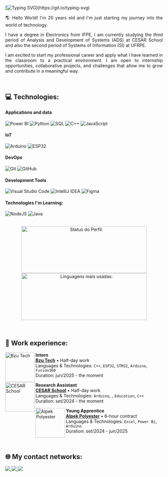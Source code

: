 [![Typing SVG](https://readme-typing-svg.demolab.com?font=Fira+Code&pause=1000&color=40E0D0&random=false&width=600&height=40&lines=Hello!+My+Name+is+Hailton+Neto!;I'm+a+beginner+developer!)](https://git.io/typing-svg)

<p align="justify">🌎 Hello World! I'm 20 years old and I'm just starting my journey into the world of technology. </p>

<p align="justify">I have a degree in Electronics from IFPE, I am currently studying the third period of Analysis and Development of Systems (ADS) at CESAR School and also the second period of Systems of Information (SI) at UFRPE.</p>

<p align="justify">I am excited to start my professional career and apply what I have learned in the classroom to a practical environment. I am open to internship opportunities, collaborative projects, and challenges that allow me to grow and contribute in a meaningful way.</p>

<br>

## 💻 Technologies:

#### Applications and data

<div style="display: inline_block" align="left">
  <img alt="Power BI" src="https://img.shields.io/badge/power_bi-F2C811?style=for-the-badge&logo=powerbi&logoColor=black">
  <img alt="Python" src="https://img.shields.io/badge/Python-3776AB?style=for-the-badge&logo=python&logoColor=white">
  <img alt="SQL" src="https://img.shields.io/badge/SQL-4479A1?style=for-the-badge&logo=mysql&logoColor=white">
  <img alt="C++" src="https://img.shields.io/badge/C++-00599C?style=for-the-badge&logo=c%2B%2B&logoColor=white">
  <img alt="JavaScript" src="https://img.shields.io/badge/JavaScript-F7DF1E?style=for-the-badge&logo=javascript&logoColor=black">
  
</div>

#### IoT

<div style="display: inline_block" align="left">
  <img alt="Arduino" src="https://img.shields.io/badge/Arduino-00979D?style=for-the-badge&logo=arduino&logoColor=white">
  <img alt="ESP32" src="https://img.shields.io/badge/ESP32-E7352C?style=for-the-badge&logo=espressif&logoColor=white">
</div>

#### DevOps

<div style="display: inline_block" align="left">
  <img alt="Git" src="https://img.shields.io/badge/git-%23F05033.svg?style=for-the-badge&logo=git&logoColor=white">
  <img alt="GitHub" src="https://img.shields.io/badge/github-%23121011.svg?style=for-the-badge&logo=github&logoColor=white">
</div>

#### Development Tools

<div style="display: inline_block" align="left">
  <img alt="Visual Studio Code" src="https://img.shields.io/badge/Visual%20Studio%20Code-0078d7.svg?style=for-the-badge&logo=visual-studio-code&logoColor=white">
  <img alt="IntelliJ IDEA" src="https://img.shields.io/badge/IntelliJIDEA-000000.svg?style=for-the-badge&logo=intellij-idea&logoColor=white">
  <img alt="Figma" src="https://img.shields.io/badge/figma-%23F24E1E.svg?style=for-the-badge&logo=figma&logoColor=white">
</div>

#### Technologies I'm Learning:

<div style="display: inline_block" align="left">
  <img alt="NodeJS" src="https://img.shields.io/badge/node.js-6DA55F?style=for-the-badge&logo=node.js&logoColor=white">
  <img alt="Java" src="https://img.shields.io/badge/Java-007396?style=for-the-badge&logo=java&logoColor=white">
</div>

<br>

<p align="center">
<img width="400px" height="150em" src="https://github-readme-stats.vercel.app/api?username=hailtonneto&show_icons=true&theme=white" alt="Status do Perfil:"/>
<img width="400px" height="150em" src="https://github-readme-stats.vercel.app/api/top-langs/?username=hailtonneto&hide_progress=true" alt="Linguagens mais usadas:"/>
</p>

<br>

## 💼 Work experience:

[<img align="left" height="94px" width="94px" alt="Bzu Tech" src="https://github.com/user-attachments/assets/360f22fb-e1be-4840-b0af-a466c9e95abb"/>](https://www.bzutech.com.br/)

**Intern** \
[**Bzu Tech**](https://www.bzutech.com.br/) • Half-day work \
Languages ​​& Technologies: `C++`, `ESP32`, `STM32`, `Arduino`, `Fusion360` \
Duration: jun/2025 - the moment
<br/>

[<img align="left" height="94px" width="94px" alt="CESAR School" src="https://github.com/user-attachments/assets/efb43e24-dfd4-4f55-a283-1f7ecdba567b"/>](https://www.cesar.school)

**Research Assistant** \
[**CESAR School**](https://www.cesar.school) • Half-day work \
Languages ​​& Technologies: `Arduino`, , `Education`, `C++` \
Duration: set/2024 - the moment
<br/>

[<img align="left" height="94px" width="94px" alt="Alpek Polyester" src="https://github.com/user-attachments/assets/738066d8-0a4c-4414-8e5d-8e56796bde89"/>](https://alpekpolyester.com.br)

**Young Apprentice** \
[**Alpek Polyester**](https://alpekpolyester.com.br) • 6-hour contract \
Languages ​​& Technologies: `Excel`, `Power Bi`, `Arduino` \
Duration: set/2024 - jun/2025
<br/>

<br>

## 🌐 My contact networks:

<div style="display: inline_block" align="left">
  <a href="https://www.linkedin.com/in/hailtonneto/" target="_blank">
    <img src="https://img.shields.io/badge/-LinkedIn-0077B5?style=for-the-badge&logo=linkedin&logoColor=white"/>
  </a>
  <a href="mailto:hailtonneto27@gmail.com">
    <img src="https://img.shields.io/badge/-Gmail-D14836?style=for-the-badge&logo=gmail&logoColor=white"/>
  </a>
  <a href="https://www.instagram.com/_neto.melo/" target="_blank">
    <img src="https://img.shields.io/badge/-Instagram-E4405F?style=for-the-badge&logo=instagram&logoColor=white"/>
  </a>
</div>
